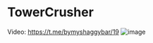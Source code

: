 # TowerCrusher
Video: https://t.me/bymyshaggybar/19
![image](https://user-images.githubusercontent.com/70088887/206034828-d4d5264c-0941-4d3b-912a-f897bb736268.png)

